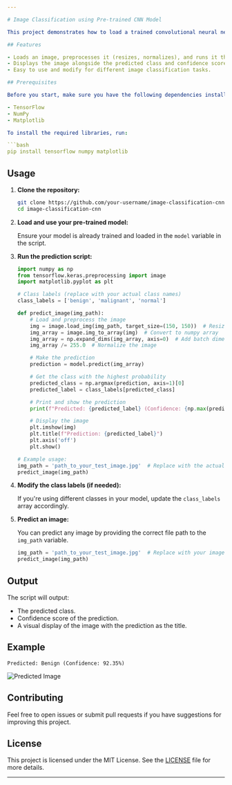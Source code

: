 ```yaml
---

# Image Classification using Pre-trained CNN Model

This project demonstrates how to load a trained convolutional neural network (CNN) model, preprocess images, and make predictions for image classification tasks. It uses Keras and TensorFlow to predict whether an input image is one of the following classes: **Benign**, **Malignant**, or **Normal** (these labels can be customized based on your dataset).

## Features

- Loads an image, preprocesses it (resizes, normalizes), and runs it through the model for prediction.
- Displays the image alongside the predicted class and confidence score.
- Easy to use and modify for different image classification tasks.

## Prerequisites

Before you start, make sure you have the following dependencies installed:

- TensorFlow
- NumPy
- Matplotlib

To install the required libraries, run:

```bash
pip install tensorflow numpy matplotlib
```

## Usage

1. **Clone the repository:**

   ```bash
   git clone https://github.com/your-username/image-classification-cnn.git
   cd image-classification-cnn
   ```

2. **Load and use your pre-trained model:**

   Ensure your model is already trained and loaded in the `model` variable in the script.

3. **Run the prediction script:**

   ```python
   import numpy as np
   from tensorflow.keras.preprocessing import image
   import matplotlib.pyplot as plt

   # Class labels (replace with your actual class names)
   class_labels = ['benign', 'malignant', 'normal']

   def predict_image(img_path):
       # Load and preprocess the image
       img = image.load_img(img_path, target_size=(150, 150))  # Resize to match model input size
       img_array = image.img_to_array(img)  # Convert to numpy array
       img_array = np.expand_dims(img_array, axis=0)  # Add batch dimension
       img_array /= 255.0  # Normalize the image

       # Make the prediction
       prediction = model.predict(img_array)

       # Get the class with the highest probability
       predicted_class = np.argmax(prediction, axis=1)[0]
       predicted_label = class_labels[predicted_class]

       # Print and show the prediction
       print(f"Predicted: {predicted_label} (Confidence: {np.max(prediction)*100:.2f}%)")

       # Display the image
       plt.imshow(img)
       plt.title(f"Prediction: {predicted_label}")
       plt.axis('off')
       plt.show()

   # Example usage:
   img_path = 'path_to_your_test_image.jpg'  # Replace with the actual path to your image
   predict_image(img_path)
   ```

4. **Modify the class labels (if needed):**

   If you're using different classes in your model, update the `class_labels` array accordingly.

5. **Predict an image:**

   You can predict any image by providing the correct file path to the `img_path` variable.

   ```python
   img_path = 'path_to_your_test_image.jpg'  # Replace with your image path
   predict_image(img_path)
   ```

## Output

The script will output:

- The predicted class.
- Confidence score of the prediction.
- A visual display of the image with the prediction as the title.

## Example

```
Predicted: Benign (Confidence: 92.35%)
```

![Predicted Image](path_to_image)

## Contributing

Feel free to open issues or submit pull requests if you have suggestions for improving this project.

## License

This project is licensed under the MIT License. See the [LICENSE](LICENSE) file for more details.

---
```

